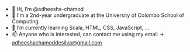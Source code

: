 - 👋 Hi, I’m @adheesha-chamod
- 👀 I'm a 2nd-year undergraduate at the University of Colombo School of Computing 
- 🌱 I’m currently learning Scala, HTML, CSS, JavaScript, ...
- 📫 Anyone who is interested, can contact me using my email -> adheeshachamoddesilva@gmail.com

<!---
adheesha-chamod/adheesha-chamod is a ✨ special ✨ repository because its `README.md` (this file) appears on your GitHub profile.
You can click the Preview link to take a look at your changes.
--->
